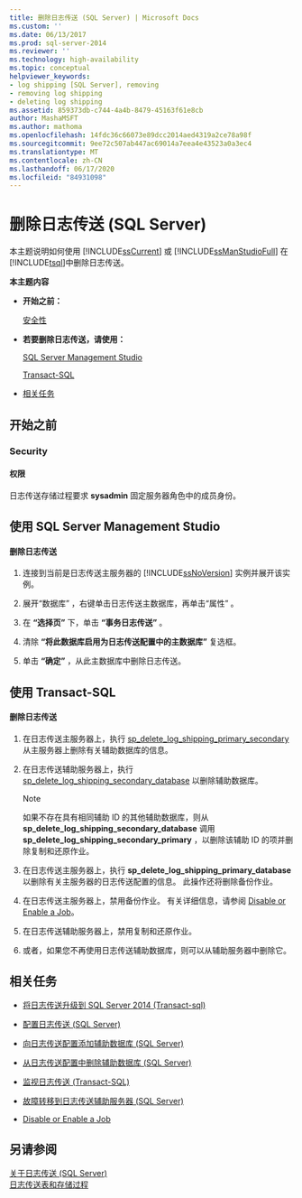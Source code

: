 ```yaml
---
title: 删除日志传送 (SQL Server) | Microsoft Docs
ms.custom: ''
ms.date: 06/13/2017
ms.prod: sql-server-2014
ms.reviewer: ''
ms.technology: high-availability
ms.topic: conceptual
helpviewer_keywords:
- log shipping [SQL Server], removing
- removing log shipping
- deleting log shipping
ms.assetid: 859373db-c744-4a4b-8479-45163f61e8cb
author: MashaMSFT
ms.author: mathoma
ms.openlocfilehash: 14fdc36c66073e89dcc2014aed4319a2ce78a98f
ms.sourcegitcommit: 9ee72c507ab447ac69014a7eea4e43523a0a3ec4
ms.translationtype: MT
ms.contentlocale: zh-CN
ms.lasthandoff: 06/17/2020
ms.locfileid: "84931098"
---
```

# <a name="remove-log-shipping-sql-server"></a>删除日志传送 (SQL Server)
  本主题说明如何使用 [!INCLUDE[ssCurrent](../../includes/sscurrent-md.md)] 或 [!INCLUDE[ssManStudioFull](../../includes/ssmanstudiofull-md.md)] 在 [!INCLUDE[tsql](../../includes/tsql-md.md)]中删除日志传送。  
  
 **本主题内容**  
  
-   **开始之前：**  
  
     [安全性](#Security)  
  
-   **若要删除日志传送，请使用：**  
  
     [SQL Server Management Studio](#SSMSProcedure)  
  
     [Transact-SQL](#TsqlProcedure)  
  
-   [相关任务](#RelatedTasks)  
  
##  <a name="before-you-begin"></a><a name="BeforeYouBegin"></a> 开始之前  
  
###  <a name="security"></a><a name="Security"></a> Security  
  
####  <a name="permissions"></a><a name="Permissions"></a> 权限  
 日志传送存储过程要求 **sysadmin** 固定服务器角色中的成员身份。  
  
##  <a name="using-sql-server-management-studio"></a><a name="SSMSProcedure"></a> 使用 SQL Server Management Studio  
  
#### <a name="to-remove-log-shipping"></a>删除日志传送  
  
1.  连接到当前是日志传送主服务器的 [!INCLUDE[ssNoVersion](../../includes/ssnoversion-md.md)] 实例并展开该实例。  
  
2.  展开“数据库”  ，右键单击日志传送主数据库，再单击“属性”  。  
  
3.  在 **“选择页”** 下，单击 **“事务日志传送”** 。  
  
4.  清除 **“将此数据库启用为日志传送配置中的主数据库”** 复选框。  
  
5.  单击 **“确定”** ，从此主数据库中删除日志传送。  
  
##  <a name="using-transact-sql"></a><a name="TsqlProcedure"></a> 使用 Transact-SQL  
  
#### <a name="to-remove-log-shipping"></a>删除日志传送  
  
1.  在日志传送主服务器上，执行 [sp_delete_log_shipping_primary_secondary](/sql/relational-databases/system-stored-procedures/sp-delete-log-shipping-primary-secondary-transact-sql) 从主服务器上删除有关辅助数据库的信息。  
  
2.  在日志传送辅助服务器上，执行 [sp_delete_log_shipping_secondary_database](/sql/relational-databases/system-stored-procedures/sp-delete-log-shipping-secondary-database-transact-sql) 以删除辅助数据库。  
  
    > [!NOTE]  
    >  如果不存在具有相同辅助 ID 的其他辅助数据库，则从 **sp_delete_log_shipping_secondary_database** 调用 **sp_delete_log_shipping_secondary_primary** ，以删除该辅助 ID 的项并删除复制和还原作业。  
  
3.  在日志传送主服务器上，执行 **sp_delete_log_shipping_primary_database** 以删除有关主服务器的日志传送配置的信息。 此操作还将删除备份作业。  
  
4.  在日志传送主服务器上，禁用备份作业。 有关详细信息，请参阅 [Disable or Enable a Job](../../ssms/agent/disable-or-enable-a-job.md)。  
  
5.  在日志传送辅助服务器上，禁用复制和还原作业。  
  
6.  或者，如果您不再使用日志传送辅助数据库，则可以从辅助服务器中删除它。  
  
##  <a name="related-tasks"></a><a name="RelatedTasks"></a> 相关任务  
  
-   [将日志传送升级到 SQL Server 2014 &#40;Transact-sql&#41;](upgrading-log-shipping-to-sql-server-2016-transact-sql.md)  
  
-   [配置日志传送 (SQL Server)](configure-log-shipping-sql-server.md)  
  
-   [向日志传送配置添加辅助数据库 (SQL Server)](add-a-secondary-database-to-a-log-shipping-configuration-sql-server.md)  
  
-   [从日志传送配置中删除辅助数据库 (SQL Server)](remove-a-secondary-database-from-a-log-shipping-configuration-sql-server.md)  
  
-   [监视日志传送 (Transact-SQL)](monitor-log-shipping-transact-sql.md)  
  
-   [故障转移到日志传送辅助服务器 (SQL Server)](fail-over-to-a-log-shipping-secondary-sql-server.md)  
  
-   [Disable or Enable a Job](../../ssms/agent/disable-or-enable-a-job.md)  
  
## <a name="see-also"></a>另请参阅  
 [关于日志传送 (SQL Server)](about-log-shipping-sql-server.md)   
 [日志传送表和存储过程](log-shipping-tables-and-stored-procedures.md)  
  
  
